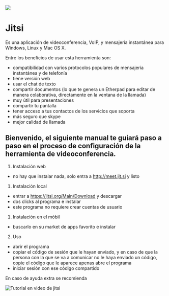 ![](https://pbs.twimg.com/profile_images/651990494898077696/F0VxeYZj_400x400.png)


# **Jitsi**

Es una aplicación de videoconferencia, VoIP, y mensajería instantánea para Windows, Linux y Mac OS X.

Entre los beneficios de usar esta herramienta son:

- compatibilidad con varios protocolos populares de mensajería instantánea y de telefonía
- tiene versión web
- usar el chat de texto
- compartir documentos (lo que te genera un Etherpad para editar de manera colaborativa, directamente en la ventana de la llamada)
- muy útil para presentaciones
- compartir tu pantalla
- tener acceso a tus contactos de los servicios que soporta
- más seguro que skype
- mejor calidad de llamada

## Bienvenido, el siguiente manual te guiará paso a paso en el proceso de configuración de la herramienta de videoconferencia.

1. Instalación web
- no hay que instalar nada, solo entra a http://meet.jit.si y listo

1. Instalación local
- entrar a https://jitsi.org/Main/Download y descargar
- dos clicks al programa e instalar
- este programa no requiere crear cuentas de usuario

1. Instalación en el móbil
- buscarlo en su market de apps favorito e instalar

2. Uso
- abrir el programa
- copiar el código de sesión que le hayan enviado, y en caso de que la persona con la que se va a comunicar no le haya enviado un código, copie el código que le aparece apenas abre el programa
- iniciar sesión con ese código compartido

En caso de ayuda extra se recomienda

![Tutorial en video de jitsi](https://www.youtube.com/watch?v=BhmOg0G-Frw)

